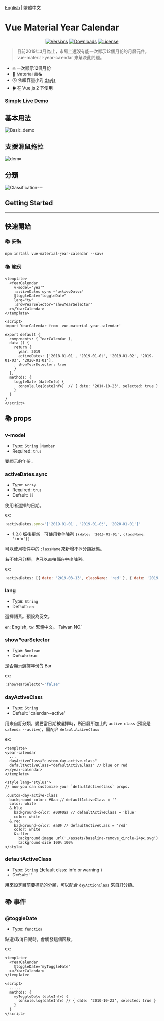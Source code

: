 [English](../README.md) | 繁體中文
# Vue Material Year Calendar
<p align="center">
<a href="https://www.npmjs.com/package/vue-material-year-calendar"><img src="https://img.shields.io/npm/v/vue-material-year-calendar.svg"  alt="Versions"></a> <a  href="https://www.npmjs.com/package/vue-material-year-calendar"><img  src="https://img.shields.io/npm/dm/vue-material-year-calendar.svg"  alt="Downloads"></a> <a  href="https://www.npmjs.com/package/vue-material-year-calendar"><img src="https://img.shields.io/npm/l/vue-material-year-calendar.svg"  alt="License"></a>
</p>  

> 目前2019年3月為止，市場上還沒有能一次顯示12個月份的月曆元件。 vue-material-year-calendar 來解決此問題。 

* 🔥 一次顯示12個月份
* 🌈 Material 風格
* 🕒 依賴容量小的 [dayjs](https://github.com/iamkun/dayjs)
* 🍀 在 Vue.js 2 下使用


### [Simple Live Demo](https://nono1526.github.io/vue-material-year-calendar)

## 基本用法  

![Basic_demo](https://media.giphy.com/media/LXQxkdBrhmVzOEMbQf/giphy.gif) 

## 支援滑鼠拖拉
![demo](https://media.giphy.com/media/BZkjvL89E4dDvUikAl/giphy.gif)  
## 分類
![Classification](https://i.imgur.com/3KB3RK7.png)---
## Getting Started
---
## 快速開始

### 📚 安裝

```console
npm install vue-material-year-calendar --save
```

### 📚 範例
```vue
<template>
  <YearCalendar
    v-model="year"
    :activeDates.sync ="activeDates"
    @toggleDate="toggleDate"
    lang="tw"
    :showYearSelector="showYearSelector"
  ></YearCalendar>
</template>

<script>
import YearCalendar from 'vue-material-year-calendar'

export default {
  components: { YearCalendar },
  data () {
    return {
      year: 2019,
      activeDates: ['2018-01-01', '2019-01-01', '2019-01-02', '2019-01-03', '2020-01-01'],
      showYearSelector: true
    }
  },
  methods: {
    toggleDate (dateInfo) {
      console.log(dateInfo)  // { date: '2010-10-23', selected: true }
    }
  }
}
</script>

```


## 📚 props
### v-model
   * Type: `String` | `Number`
   * Required: `true`

要顯示的年份。

### activeDates.sync
   * Type: `Array`
   * Required: `true`
   * Default: `[]`

使用者選擇的日期。

ex: 
```javascript
:activeDates.sync="['2019-01-01', '2019-01-02', '2020-01-01']"
```
  * 1.2.0 版後更新，可使用物件陣列 `[{date: '2019-01-01', className: 'info'}]`

可以使用物件中的 `className` 來新增不同分類狀態。

若不使用分類，也可以直接儲存字串陣列。

ex:
```javascript
:activeDates: [{ date: '2019-03-13', className: 'red' }, { date: '2019-03-14', className: 'blue' }]
```


### lang
   * Type: `String`
   * Default: `en`

選擇語系。預設為英文。

`en`: English, `tw`: 繁體中文。 Taiwan NO.1

### showYearSelector 
   * Type: `Boolean`
   * Default: true

是否顯示選擇年份的 Bar

ex: 
```javascript
:showYearSelector="false"
```

### dayActiveClass
  * Type: `String`  
  * Default: 'calendar--active'  

用來自訂分類，變更當日期被選擇時，所日曆所加上的 `active class` (預設是 `calendar--active`)，需配合 `defaultActiveClass`

ex:  

```vue
<template>
<year-calendar
  ...
  dayActiveClass="custom-day-active-class"
  defaultActiveClass="defaultActiveClass" // blue or red
></year-calendar>
</template>

<style lang="stylus">
// now you can customize your `defaultActiveClass` props.

.custom-day-active-class
  background-color: #0aa // defaultActiveClass = ''
  color: white
  &.blue
    background-color: #0000aa // defaultActiveClass = 'blue'
    color: white
  &.red
    background-color: #a00 // defaultActiveClass = 'red'
    color: white
    &:after
      background-image url('./assets/baseline-remove_circle-24px.svg')
      background-size 100% 100%
</style>
```

### defaultActiveClass

  * Type: `String` (default class: info or warning )
  * Default: ''

用來設定目前要標記的分類，可以配合 `dayActionClass` 來自訂分類。

## 📚 事件
### @toggleDate
   * Type: `function`

點選/取消日期時，會觸發這個函數。

ex: 

```vue
<template>
  <YearCalendar
    @toggleDate="myToggleDate"
  ></YearCalendar>
</template>

<script>
  .....
  methods: {
    myToggleDate (dateInfo) {
      console.log(dateInfo) // { date: '2010-10-23', selected: true }
    }
  }
</script>
```

